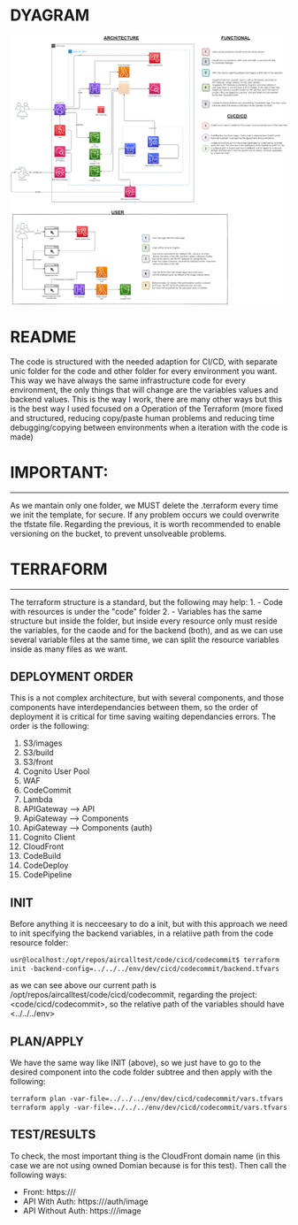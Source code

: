 # DYAGRAM
![Alt text](test_dyagram.png?raw=true "Title")
# README
The code is structured with the needed adaption for CI/CD, with separate unic folder for the code and other folder for every environment you want.
This way we have always the same infrastructure code for every environment, the only things that will change are the variables values and backend values.
This is the way I work, there are many other ways but this is the best way I used focused on a Operation of the Terraform (more fixed and structured, 
reducing copy/paste human problems and reducing time debugging/copying between environments when a iteration with the code is made)


# IMPORTANT:
-----------
As we mantain only one folder, we MUST delete the .terraform every time we init the template, for secure. If any problem occurs we could overwrite the tfstate file.
Regarding the previous, it is worth recommended to enable versioning on the bucket, to prevent unsolveable problems.

# TERRAFORM
---------------
The terraform structure is a standard, but the following may help:
    1. - Code with resources is under the "code" folder
    2. - Variables has the same structure but inside the <env> folder, but inside every resource only must reside the variables, for the caode and for the backend (both), and as we       can use several variable files at the same time, we can split the resource variables inside as many files as we want.

DEPLOYMENT ORDER
----------------------
This is a not complex architecture, but with several components, and those components have interdependancies between them, so the order of deployment it is critical 
for time saving waiting dependancies errors. The order is the following:


1. S3/images
2. S3/build
3. S3/front
4. Cognito User Pool
5. WAF
6. CodeCommit
7. Lambda
8. APIGateway --> API
9. ApiGateway --> Components
10. ApiGateway --> Components (auth)
11. Cognito Client
12. CloudFront
13. CodeBuild
14. CodeDeploy
15. CodePipeline




INIT
------------------
Before anything it is necceesary to do a init, but with this approach we need to init specifying the backend variables, in a relatiive path from the code resource folder:

    usr@localhost:/opt/repos/aircalltest/code/cicd/codecommit$ terraform init -backend-config=../../../env/dev/cicd/codecommit/backend.tfvars

as we can see above our current path is /opt/repos/aircalltest/code/cicd/codecommit, regarding the project: <code/cicd/codecommit>, so the relative path of the variables should have <../../../env>

PLAN/APPLY
------------------
We have the same way like INIT (above), so we just have to go to the desired component into the code folder subtree and then apply with the following:

    terraform plan -var-file=../../../env/dev/cicd/codecommit/vars.tfvars
    terraform apply -var-file=../../../env/dev/cicd/codecommit/vars.tfvars



TEST/RESULTS
------------------
To check, the most important thing is the CloudFront domain name (in this case we are not using owned Domian because is for this test). Then call the following ways:
- Front: https://<cloudfront-url>/
- API With Auth: https://<cloudfront-url>/auth/image
- API Without Auth: https://<cloudfront-url>/image
